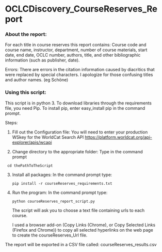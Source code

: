 # OCLCDiscovery_CourseReserves_Report

 ### About the report:
For each title in course reserves this report contains:
    Course code and course name, instructor, department, number of course materials, 
    start date, end date, OCLC number, authors, title, and other bibliographic information (such as publisher, date).
    
Errors:
  There are errors in the citation information caused by diacritics that were replaced by special characters. I apologize for those confusing     titles and author names.
  (eg Scho&#x308;ne)
  
 ### Using this script:
 
This script is in python 3. To download libraries through the requirements file, you need Pip. To install pip, enter easy_install pip in the command prompt.

Steps:
 1) Fill out the Configuration file:
    You will need to enter your production WSkey for the WorldCat Search API https://platform.worldcat.org/api-explorer/apis/wcapi

 2) Change directory to the appropriate folder:
 Type in the command prompt
 
```shell
 cd thePathToTheScript
```

 3) Install all packages:
    In the command prompt type:
    
    ```shell
    pip install -r courseReserves_requirements.txt
    ```

 4) Run the program:
    In the command prompt type: 
    
    ```shell
    python courseReserves_report_script.py
    ```
    The script will ask you to choose a text file containing urls to each course.
    
    I used a browser add-on (Copy Links (Chrome), or Copy Selected Links (Firefox and Chrome)) to copy all selected hyperlinks on the web page       to create the courseReserves_Url file.
    
The report will be exported in a CSV file called: courseReserves_results.csv


  
